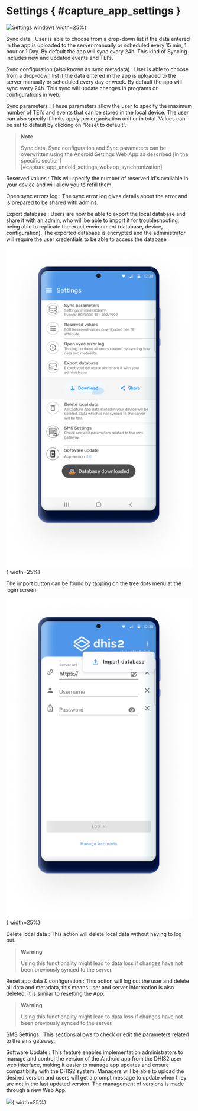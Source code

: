 # Settings { #capture_app_settings }

![Settings window](resources/images/capture-app-image17.png){  width=25%}

Sync data
:	User is able to choose from a drop-down list if the data entered in the app is uploaded to the server manually or scheduled every 15 min, 1 hour or 1 Day. By default the app will sync every 24h. This kind of Syncing includes new and updated events and TEI’s.

Sync configuration (also known as sync metadata)
:	User is able to choose from a drop-down list  if the data entered in the app is uploaded to the server manually or scheduled every day or week. By default the app will sync every 24h.  This sync will update changes in programs or configurations in web.

Sync parameters
: 	These parameters allow the user to specify the maximum number of TEI’s and events that can be stored in the local device. The user can also specify if limits apply per organisation unit or in total. Values can be set to default by clicking on “Reset to default”.

> **Note** 
>
> Sync data, Sync configuration and Sync parameters can be overwritten using the Android Settings Web App as described [in the specific section][#capture_app_andoid_settings_webapp_synchronization]
>
>

Reserved values
:	This will specify the number of reserved Id's available in your device and will allow you to refill them.

Open sync errors log
:	The sync error log gives details about the error and is prepared to be shared with admins.

Export database
:   Users are now be able to export the local database and share it with an admin, who will be able to import it for troubleshooting, being able to replicate the exact environment (database, device, configuration). The exported database is encrypted and the administrator will require the user credentials to be able to access the database

![](resources/images/capture-app-image260.png){ width=25%}

The import button can be found by tapping on the tree dots menu at the login screen.

![](resources/images/capture-app-image261.png){ width=25%}

Delete local data
:	This action will delete local data without having to log out.

> **Warning** 
>
> Using this functionality might lead to data loss if changes have not been previously synced to the server.
>
>

Reset app data & configuration
:	This action will log out the user and delete all data and metadata, this means user and server information is also deleted. It is similar to resetting the App.

> **Warning** 
>
> Using this functionality might lead to data loss if changes have not been previously synced to the server.
>
>

SMS Settings
:	This sections allows to check or edit the parameters related to the sms gateway.

Software Update
:	This feature enables implementation administrators to manage and control the version of the Android app from the DHIS2 user web interface, making it easier to manage app updates and ensure compatibility with the DHIS2 system. Managers will be able to upload the desired version and users will get a prompt message to update when they are not in the last updated version. The management of versions is made through a new Web App.

![](resources/images/capture-app-image229.png){ width=25%}